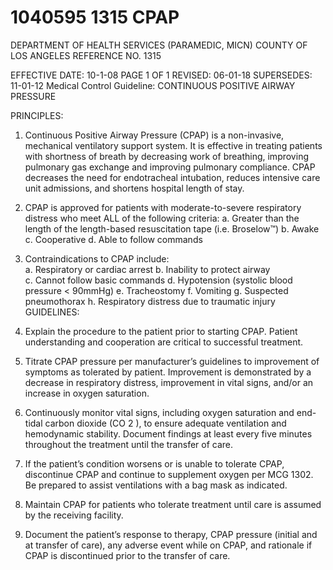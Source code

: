 # 1040595 1315 CPAP

DEPARTMENT OF HEALTH SERVICES (PARAMEDIC, MICN) 
COUNTY OF LOS ANGELES REFERENCE NO. 1315 
 
 
EFFECTIVE DATE: 10-1-08                                                                         PAGE 1 OF 1 
REVISED: 06-01-18 
SUPERSEDES: 11-01-12 
Medical Control Guideline: CONTINUOUS POSITIVE AIRWAY PRESSURE 
 
PRINCIPLES: 
 
1.   Continuous Positive Airway Pressure (CPAP) is a non-invasive, mechanical ventilatory 
support system. It is effective in treating patients with shortness of breath by decreasing 
work of breathing, improving pulmonary gas exchange and improving pulmonary 
compliance.  CPAP decreases the need for endotracheal intubation, reduces intensive 
care unit admissions, and shortens   hospital length of stay. 
 
2.   CPAP is approved for patients with moderate-to-severe respiratory distress who meet 
ALL of the following criteria: 
a.   Greater than the length of the length-based resuscitation tape (i.e. Broselow™) 
b.   Awake  
c.   Cooperative 
d.   Able to follow commands 
 
3.   Contraindications to CPAP include:  
a.   Respiratory or cardiac arrest 
b.   Inability to protect airway  
c.   Cannot follow basic commands 
d.   Hypotension (systolic blood pressure < 90mmHg) 
e.   Tracheostomy 
f. Vomiting 
g.   Suspected pneumothorax 
h. Respiratory distress due to traumatic injury 
GUIDELINES: 
 
1.   Explain the procedure to the patient prior to starting CPAP. Patient understanding and 
cooperation are critical to successful treatment.  
 
2.   Titrate CPAP pressure per manufacturer’s guidelines to improvement of symptoms as 
tolerated by patient.  Improvement is demonstrated by a decrease in    respiratory distress, 
improvement in vital signs, and/or an increase in oxygen saturation.  
 
3.   Continuously monitor vital signs, including oxygen saturation and end-tidal carbon 
dioxide (CO
2
), to    ensure adequate ventilation and hemodynamic stability. Document 
findings at least every five minutes throughout the treatment until the transfer of care.   
 
4.   If the patient’s condition worsens or is unable to tolerate CPAP, discontinue CPAP and 
continue to supplement oxygen per MCG 1302. Be prepared to assist ventilations with a 
bag mask as indicated. 
 
5.   Maintain CPAP for patients who tolerate treatment until care is assumed by the receiving 
facility. 
 
6.   Document the patient’s response to therapy, CPAP pressure (initial and at transfer of 
care),   any adverse event while on CPAP, and rationale if CPAP is discontinued prior to 
the transfer of care.
